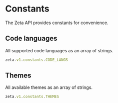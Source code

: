 # Constants

The Zeta API provides constants for convenience.

## Code languages

All supported code languages as an array of strings.

```TypeScript
zeta.v1.constants.CODE_LANGS
```

## Themes

All available themes as an array of strings.

```TypeScript
zeta.v1.constants.THEMES
```
